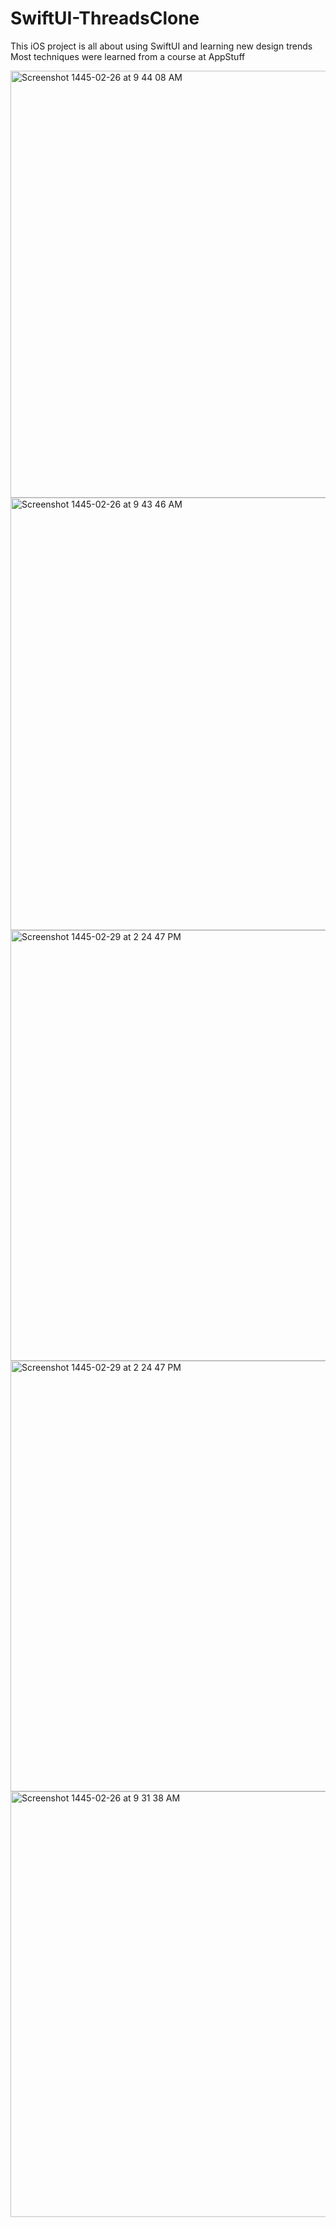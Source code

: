 # SwiftUI-ThreadsClone
This iOS project is all about using SwiftUI and learning new design trends
Most techniques were learned from a course at AppStuff


<img width="683" alt="Screenshot 1445-02-26 at 9 44 08 AM" src="https://github.com/superrema/SwiftUI-ThreadsClone/assets/111122563/c6a6de81-ba4b-456d-afc4-54471364c5f4">
<img width="692" alt="Screenshot 1445-02-26 at 9 43 46 AM" src="https://github.com/superrema/SwiftUI-ThreadsClone/assets/111122563/92634661-2ef3-4bf7-ae69-9dc523e9d3e1">
<img width="689" alt="Screenshot 1445-02-29 at 2 24 47 PM"
<img width="699" alt="Screenshot 1445-02-26 at 9 32 23 AM" src="https://github.com/superrema/SwiftUI-ThreadsClone/assets/111122563/ede61479-c092-4529-a296-49bc572c5724">

<img width="689" alt="Screenshot 1445-02-29 at 2 24 47 PM" src="https://github.com/superrema/SwiftUI-ThreadsClone/assets/111122563/61b612cb-a294-43a8-bcd8-6e2bee4c7814">
<img width="681" alt="Screenshot 1445-02-26 at 9 31 38 AM" src="https://github.com/superrema/SwiftUI-ThreadsClone/assets/111122563/24ba8620-df6f-4de8-9fb2-b9abf51abaf9">

